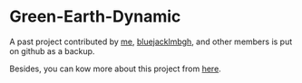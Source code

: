 # Green-Earth-Dynamic

A past project contributed by [me](https://github.com/imprld01), [bluejacklmbgh](https://github.com/bluejacklmbgh), and other members is put on github as a backup.

Besides, you can kow more about this project from [here](https://github.com/imprld01/Green-Earth-Dynamic/blob/master/readme/00257111%2B00257112.pdf).
